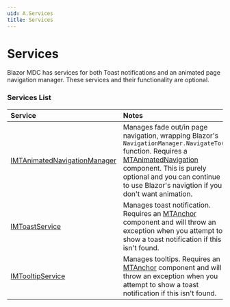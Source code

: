 ```yaml
---
uid: A.Services
title: Services
---
```

# Services

Blazor MDC has services for both Toast notifications and an animated page navigation manager. These services and their functionality are optional.

### Services List

| Service | Notes |
| :------ | :---- |
| [IMTAnimatedNavigationManager](xref:S.IMTAnimatedNavigationManager) | Manages fade out/in page navigation, wrapping Blazor's `NavigationManager.NavigateTo()` function. Requires a [MTAnimatedNavigation](xref:C.MTAnimatedNavigation) component. This is purely optional and you can continue to use Blazor's navigtion if you don't want animation. |
| [IMToastService](xref:S.IMTToastService) | Manages toast notification. Requires an [MTAnchor](xref:C.MTAnchor) component and will throw an exception when you attempt to show a toast notification if this isn't found. |
| [IMTooltipService](xref:S.IMTTooltipService) | Manages tooltips. Requires an [MTAnchor](xref:C.MTAnchor) component and will throw an exception when you attempt to show a toast notification if this isn't found. |